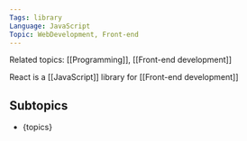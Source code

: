 ```yaml
---
Tags: library
Language: JavaScript
Topic: WebDevelopment, Front-end
---
```

Related topics: [[Programming]], [[Front-end development]]

React is a [[JavaScript]] library for [[Front-end development]]  

## Subtopics
+ {topics}
